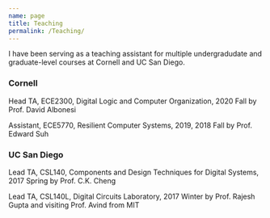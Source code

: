 ```yaml
---
name: page
title: Teaching
permalink: /Teaching/
---
```

I have been serving as a teaching assistant for multiple undergradudate and graduate-level courses at Cornell and UC San Diego.

### Cornell

Head TA, ECE2300, Digital Logic and Computer Organization, 2020 Fall by Prof. David Albonesi

Assistant, ECE5770, Resilient Computer Systems, 2019, 2018 Fall by Prof. Edward Suh 

### UC San Diego

Lead TA, CSL140, Components and Design Techniques for Digital Systems, 2017 Spring by Prof. C.K. Cheng

Lead TA, CSL140L, Digital Circuits Laboratory, 2017 Winter by Prof. Rajesh Gupta and visiting Prof. Avind from MIT

[jekyll-organization]: https://github.com/jekyll
